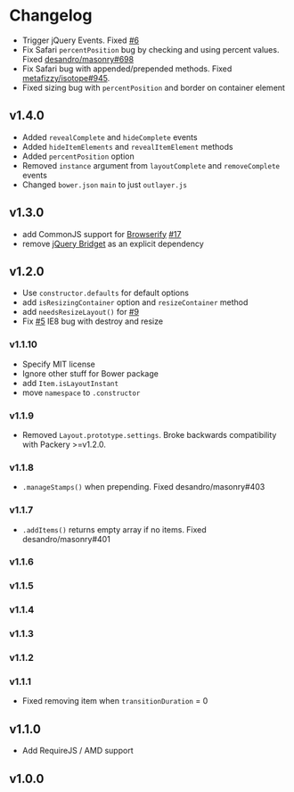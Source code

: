 # Changelog


+ Trigger jQuery Events. Fixed [#6](https://github.com/metafizzy/outlayer/issues/6)
+ Fix Safari `percentPosition` bug by checking and using percent values. Fixed [desandro/masonry#698](https://github.com/desandro/masonry/issues/698)
+ Fix Safari bug with appended/prepended methods. Fixed [metafizzy/isotope#945](https://github.com/metafizzy/isotope/issues/945).
+ Fixed sizing bug with `percentPosition` and border on container element

## v1.4.0

+ Added `revealComplete` and `hideComplete` events
+ Added `hideItemElements` and `revealItemElement` methods
+ Added `percentPosition` option
+ Removed `instance` argument from `layoutComplete` and `removeComplete` events
+ Changed `bower.json` `main` to just `outlayer.js`

## v1.3.0

+ add CommonJS support for [Browserify](http://browserify.org) [#17](https://github.com/metafizzy/outlayer/issues/17)
+ remove [jQuery Bridget](https://github.com/desandro/jquery-bridget) as an explicit dependency

## v1.2.0

+ Use `constructor.defaults` for default options
+ add `isResizingContainer` option and `resizeContainer` method
+ add `needsResizeLayout()` for [#9](https://github.com/metafizzy/outlayer/issues/9)
+ Fix [#5](https://github.com/metafizzy/outlayer/pull/5) IE8 bug with destroy and resize

### v1.1.10

+ Specify MIT license
+ Ignore other stuff for Bower package
+ add `Item.isLayoutInstant`
+ move `namespace` to `.constructor`

### v1.1.9

+ Removed `Layout.prototype.settings`. Broke backwards compatibility with Packery >=v1.2.0.

### v1.1.8

+ `.manageStamps()` when prepending. Fixed desandro/masonry#403

### v1.1.7

+ `.addItems()` returns empty array if no items. Fixed desandro/masonry#401

### v1.1.6

### v1.1.5

### v1.1.4

### v1.1.3

### v1.1.2

### v1.1.1

+ Fixed removing item when `transitionDuration` = 0

## v1.1.0

+ Add RequireJS / AMD support

## v1.0.0

